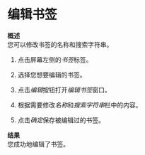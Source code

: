 # 编辑书签

**概述**<br/>
您可以修改书签的名称和搜索字符串。

1. 点击屏幕左侧的*书签*标签。

2. 选择您想要编辑的书签。

3. 点击*编辑*按钮打开*编辑书签*窗口。

4. 根据需要修改*名称*和*搜索字符串*栏中的内容。

5. 点击*确定*保存被编辑过的书签。

**结果**<br/>
您成功地编辑了书签。
